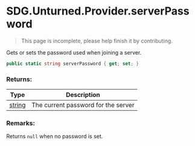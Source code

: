 # SDG.Unturned.Provider.serverPassword

> This page is incomplete, please help finish it by contributing.

Gets or sets the password used when joining a server.

```csharp
public static string serverPassword { get; set; }
```

### Returns:

Type | Description
------------ | -------------
[string](https://docs.microsoft.com/en-us/dotnet/api/system.string?view=netframework-3.5) | The current password for the server

### Remarks:

Returns `null` when no password is set.